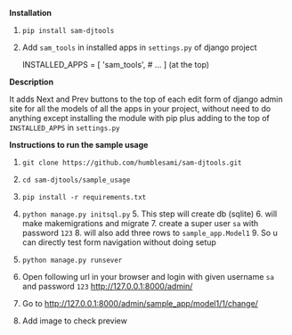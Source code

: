 **Installation**

1. `pip install sam-djtools`
2. Add `sam_tools` in installed apps in `settings.py` of django project
   

    INSTALLED_APPS = [
       'sam_tools',
       # ...
    ]
(at the top)

**Description**

It adds Next and Prev buttons to the top of each edit form of django admin site
for all the models of all the apps in your project, without need to do anything
except installing the module with pip plus adding to the top of `INSTALLED_APPS` in `settings.py`

**Instructions to run the sample usage**

1. `git clone https://github.com/humblesami/sam-djtools.git`
2. `cd sam-djtools/sample_usage`
3. `pip install -r requirements.txt`
4. `python manage.py initsql.py`
   5. This step will create db (sqlite)
   6. will make makemigrations and migrate 
   7. create a super user `sa` with password `123`
   8. will also add three rows to `sample_app.Model1`
   9. So u can directly test form navigation without doing setup

4. `python manage.py runsever`

5. Open following url in your browser and login with given username `sa` and password `123`
   http://127.0.0.1:8000/admin/ 

6. Go to
   http://127.0.0.1:8000/admin/sample_app/model1/1/change/

7. Add image to check preview

